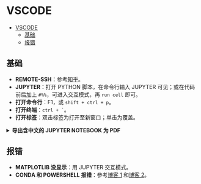 # VSCODE

- [VSCODE](#vscode)
  - [基础](#基础)
  - [报错](#报错)

## 基础

- **REMOTE-SSH**：参考[知乎](https://zhuanlan.zhihu.com/p/64849549)。
- **JUPYTER**：打开 PYTHON 脚本，在命令行输入 JUPYTER 可见；或在代码前后加上 `#%%`，可进入交互模式，再 `run cell` 即可。
- **打开命令行**：F1，或 `shift + ctrl + p`。
- **打开终端**：`` ctrl + ` ``。
- **打开标签**：双击标签为打开至新窗口；单击为覆盖。

<details>
<summary><b>导出含中文的 JUPYTER NOTEBOOK 为 PDF</b></summary>
<p>

先转换为 TEX 文件：在 IPYNB 文件路径下，运行：`jupyter nbconvert --to latex xxx.ipynb`。

得到 TEX 文件后，用 VSCODE 打开，添加一行 `\usepackage[UTF8]{ctex}`，就可以编译出正常含中文的 PDF 了。

</p>
</details>

## 报错

- **MATPLOTLIB 没显示**：用 JUPYTER 交互模式。
- **CONDA 和 POWERSHELL 报错**：参考[博客 1](https://blog.csdn.net/chencaw/article/details/89035571) 和[博客 2](https://blog.csdn.net/cskywit/article/details/99202520)。

